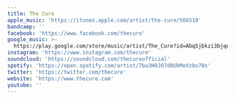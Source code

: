 ```yaml
---
title: The Cure
apple_music: 'https://itunes.apple.com/artist/the-cure/566519'
bandcamp: ''
facebook: 'https://www.facebook.com/thecure'
google_music: >-
  https://play.google.com/store/music/artist/The_Cure?id=Abq5jbkzi3bjqebk4aqu6s4cgli
instagram: 'https://www.instagram.com/thecure'
soundcloud: 'https://soundcloud.com/thecureofficial'
spotify: 'https://open.spotify.com/artist/7bu3H8JO7d0UbMoVzbo70s'
twitter: 'https://twitter.com/thecure'
website: 'https://www.thecure.com'
youtube: ''
---
```

